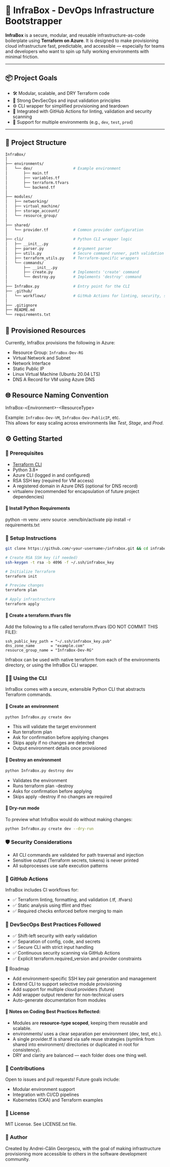 # 🚀 InfraBox - DevOps Infrastructure Bootstrapper

**InfraBox** is a secure, modular, and reusable infrastructure-as-code boilerplate using **Terraform on Azure**. It is designed to make provisioning cloud infrastructure fast, predictable, and accessible — especially for teams and developers who want to spin up fully working environments with minimal friction.

---

## 📦 Project Goals

- 🛠️ Modular, scalable, and DRY Terraform code
- 🔐 Strong DevSecOps and input validation principles
- ⚙️ CLI wrapper for simplified provisioning and teardown
- 🧪 Integrated with GitHub Actions for linting, validation and security scanning
- 🧰 Support for multiple environments (e.g., `dev`, `test`, `prod`)

---

## 📁 Project Structure

```bash
InfraBox/
│
├── environments/
│   └── dev/                  # Example environment
│       ├── main.tf
│       ├── variables.tf
│       ├── terraform.tfvars
│       └── backend.tf
│
├── modules/
│   ├── networking/
│   ├── virtual_machine/
│   ├── storage_account/
│   └── resource_group/
│
├── shared/
│   └── provider.tf           # Common provider configuration
│
├── cli/                      # Python CLI wrapper logic
│   ├── __init__.py
│   ├── parser.py             # Argument parser
│   ├── utils.py              # Secure command runner, path validation
│   ├── terraform_utils.py    # Terraform-specific wrappers
│   └── commands/
│       ├── __init__.py
│       ├── create.py         # Implements 'create' command
│       └── destroy.py        # Implements 'destroy' command
│
├── InfraBox.py               # Entry point for the CLI
├── .github/
│   └── workflows/            # GitHub Actions for linting, security, smoke tests
│
├── .gitignore
├── README.md
└── requirements.txt
```

## 🧱 Provisioned Resources

Currently, InfraBox provisions the following in Azure:

- Resource Group: `InfraBox-Dev-RG`
- Virtual Network and Subnet
- Network Interface
- Static Public IP
- Linux Virtual Machine (Ubuntu 20.04 LTS)
- DNS A Record for VM using Azure DNS

## 🌐 Resource Naming Convention

InfraBox-\<Environment\>-\<ResourceType\>

Example: `InfraBox-Dev-VM`, `InfraBox-Dev-PublicIP`, etc.  
This allows for easy scaling across environments like *Test*, *Stage*, and *Prod*.


## ⚙️ Getting Started

### 🔧 Prerequisites

- [Terraform CLI](https://developer.hashicorp.com/terraform/downloads)
- Python 3.8+
- Azure CLI (logged in and configured)
- RSA SSH key (required for VM access)
- A registered domain in Azure DNS (optional for DNS record)
- virtualenv (recommended for encapsulation of future project dependencies)

#### 🔧 Install Python Requirements
python -m venv .venv
source .venv/bin/activate
pip install -r requirements.txt

### 📂 Setup Instructions

```bash
git clone https://github.com/<your-username>/infrabox.git && cd infrabox

# Create RSA SSH key (if needed)
ssh-keygen -t rsa -b 4096 -f ~/.ssh/infrabox_key

# Initialize Terraform
terraform init

# Preview changes
terraform plan

# Apply infrastructure
terraform apply
```

#### 📄 Create a terraform.tfvars file
Add the following to a file called terraform.tfvars (DO NOT COMMIT THIS FILE):

```hcl
ssh_public_key_path = "~/.ssh/infrabox_key.pub"
dns_zone_name       = "example.com"
resource_group_name = "InfraBox-Dev-RG"
```
Infrabox can be used with native terraform from each of the environments directory, or using the InfraBox CLI wrapper.

### 🧑‍💻 Using the CLI

InfraBox comes with a secure, extensible Python CLI that abstracts Terraform commands.

#### 🔨 Create an environment
``` bash
python InfraBox.py create dev
```

- This will validate the target environment
- Run terraform plan
- Ask for confirmation before applying changes
- Skips apply if no changes are detected
- Output environment details once provisioned

#### 🧨 Destroy an environment
``` bash
python InfraBox.py destroy dev
```
- Validates the environment
- Runs terraform plan -destroy
- Asks for confirmation before applying
- Skips apply -destroy if no changes are required

#### 🧪 Dry-run mode
To preview what InfraBox would do without making changes:

```bash
python InfraBox.py create dev --dry-run
```

### 🛡️ Security Considerations

- All CLI commands are validated for path traversal and injection
- Sensitive output (Terraform secrets, tokens) is never printed
- All subprocesses use safe execution patterns

### 🤖 GitHub Actions

InfraBox includes CI workflows for:

- ✅ Terraform linting, formatting, and validation (.tf, .tfvars)
- ✅ Static analysis using tflint and tfsec
- ✅ Required checks enforced before merging to main

### 📌 DevSecOps Best Practices Followed

- ✅ Shift-left security with early validation
- ✅ Separation of config, code, and secrets
- ✅ Secure CLI with strict input handling
- ✅ Continuous security scanning via GitHub Actions
- ✅ Explicit terraform.required_version and provider constraints

🔄 Roadmap

 - Add environment-specific SSH key pair generation and management
 - Extend CLI to support selective module provisioning
 - Add support for multiple cloud providers (future)
 - Add wrapper output renderer for non-technical users
 - Auto-generate documentation from modules

#### 📝 Notes on Coding Best Practices Reflected:

- Modules are **resource-type scoped**, keeping them reusable and scalable.
- environments/ uses a clear separation per environment (dev, test, etc.).
- A single provider.tf is shared via safe reuse strategies (symlink from shared into environment/ directories or duplicated in root for consistency).
- DRY and clarity are balanced — each folder does one thing well.

### 🤝 Contributions

Open to issues and pull requests! Future goals include:

- Modular environment support
- Integration with CI/CD pipelines
- Kubernetes (CKA) and Terraform examples

### 🪪 License

MIT License. See LICENSE.txt file.

### 📌 Author
Created by Andrei-Călin Georgescu, with the goal of making infrastructure provisioning more accessible to others in the software development community.